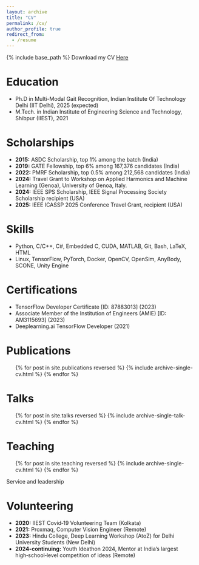 ```yaml
---
layout: archive
title: "CV"
permalink: /cv/
author_profile: true
redirect_from:
  - /resume
---
```


{% include base_path %}
Download my CV [Here](https://drive.google.com/file/d/1hspu7UHovxWJ4525ijE_H3uQ8TbArUNw/view?usp=sharing)

Education
======
* Ph.D in Multi-Modal Gait Recognition, Indian Institute Of Technology Delhi (IIT Delhi), 2025 (expected)
* M.Tech. in Indian Institute of Engineering Science and Technology, Shibpur (IIEST), 2021
<!-- * B.S. in GitHub, GitHub University, 2012 -->

<!-- Work experience
======
* Spring 2024: Academic Pages Collaborator
  * GitHub University
  * Duties includes: Updates and improvements to template
  * Supervisor: The Users

* Fall 2015: Research Assistant
  * GitHub University
  * Duties included: Merging pull requests
  * Supervisor: Professor Hub

* Summer 2015: Research Assistant
  * GitHub University
  * Duties included: Tagging issues
  * Supervisor: Professor Git
   -->
# Scholarships
<!-- ====== -->
- **2015:** ASDC Scholarship, top 1% among the batch (India)  
- **2019:** GATE Fellowship, top 6% among 167,376 candidates (India)  
- **2022:** PMRF Scholarship, top 0.5% among 212,568 candidates (India)  
- **2024:** Travel Grant to Workshop on Applied Harmonics and Machine Learning (Genoa), University of Genoa, Italy.
- **2024:** IEEE SPS Scholarship, IEEE Signal Processing Society Scholarship recipient (USA)
- **2025:** IEEE ICASSP 2025 Conference Travel Grant, recipient (USA)


# Skills
<!-- ====== -->
* Python, C/C++, C#, Embedded C, CUDA, MATLAB, Git, Bash, LaTeX, HTML  
* Linux, TensorFlow, PyTorch, Docker, OpenCV, OpenSim, AnyBody, SCONE, Unity Engine 
 
# Certifications
 <!-- ====== -->
- TensorFlow Developer Certificate [ID: 87883013] (2023)  
- Associate Member of the Institution of Engineers (AMIE) [ID: AM3115693] (2023)  
- Deeplearning.ai TensorFlow Developer (2021)

Publications
======
  <ul>{% for post in site.publications reversed %}
    {% include archive-single-cv.html %}
  {% endfor %}</ul>
  
Talks
======
  <ul>{% for post in site.talks reversed %}
    {% include archive-single-talk-cv.html  %}
  {% endfor %}</ul>
  
Teaching
======
  <ul>{% for post in site.teaching reversed %}
    {% include archive-single-cv.html %}
  {% endfor %}</ul>
  
Service and leadership

# Volunteering

- **2020:** IIEST Covid‑19 Volunteering Team (Kolkata)  
- **2021:** Proxmaq, Computer Vision Engineer (Remote)  
- **2023:** Hindu College, Deep Learning Workshop (AtoZ) for Delhi University Students (New Delhi)  
- **2024-continuing:** Youth Ideathon 2024, Mentor at India’s largest high‑school‑level competition of ideas (Remote)
<!-- ====== -->
